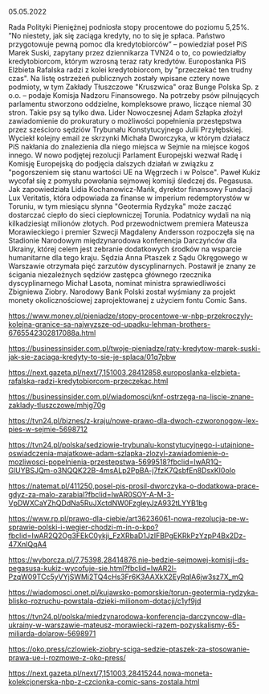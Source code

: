 05.05.2022

Rada Polityki Pieniężnej podniosła stopy procentowe do poziomu 5,25%. ”No niestety, jak się zaciąga kredyty, no to się je spłaca. Państwo przygotowuje pewną pomoc dla kredytobiorców” – powiedział poseł PiS Marek Suski, zapytany przez dziennikarza TVN24 o to, co powiedziałby kredytobiorcom, którym wzrosną teraz raty kredytów. Europosłanka PiS Elżbieta Rafalska radzi z kolei kredytobiorcom, by "przeczekać ten trudny czas". Na listę ostrzeżeń publicznych zostały wpisane cztery nowe podmioty, w tym Zakłady Tłuszczowe "Kruszwica" oraz Bunge Polska Sp. z o.o. – podaje Komisja Nadzoru Finansowego. Na potrzeby psów pilnujących parlamentu stworzono oddzielne, kompleksowe prawo, liczące niemal 30 stron. Takie psy są tylko dwa. Lider Nowoczesnej Adam Szłapka złożył zawiadomienie do prokuratury o możliwości popełnienia przestępstwa przez sześcioro sędziów Trybunału Konstytucyjnego Julii Przyłębskiej. Wyciekł kolejny email ze skrzynki Michała Dworczyka, w którym działacz PiS nakłania do znalezienia dla niego miejsca w Sejmie na miejsce kogoś innego. W nowo podjętej rezolucji Parlament Europejski wezwał Radę i Komisję Europejską do podjęcia dalszych działań w związku z "pogorszeniem się stanu wartości UE na Węgrzech i w Polsce". Paweł Kukiz wycofał się z pomysłu powołania sejmowej komisji śledczej ds. Pegasusa. Jak zapowiedziała Lidia Kochanowicz-Mańk, dyrektor finansowy Fundacji Lux Veritatis, która odpowiada za finanse w imperium redemptorystów w Toruniu, w tym miesiącu słynna "Geotermia Rydzyka" może zacząć dostarczać ciepło do sieci ciepłowniczej Torunia. Podatnicy wydali na nią kilkadziesiąt milionów złotych. Pod przewodnictwem premiera Mateusza Morawieckiego i premier Szwecji Magdaleny Andersson rozpoczęła się na Stadionie Narodowym międzynarodowa konferencja Darczyńców dla Ukrainy, której celem jest zebranie dodatkowych środków na wsparcie humanitarne dla tego kraju. Sędzia Anna Ptaszek z Sądu Okręgowego w Warszawie otrzymała pięć zarzutów dyscyplinarnych. Postawił je znany ze ścigania niezależnych sędziów zastępca głównego rzecznika dyscyplinarnego Michał Lasota, nominat ministra sprawiedliwości Zbigniewa Ziobry. Narodowy Bank Polski został wyśmiany za projekt monety okolicznościowej zaprojektowanej z użyciem fontu Comic Sans.

https://www.money.pl/pieniadze/stopy-procentowe-w-nbp-przekroczyly-kolejna-granice-sa-najwyzsze-od-upadku-lehman-brothers-6765542302817088a.html

https://businessinsider.com.pl/twoje-pieniadze/raty-kredytow-marek-suski-jak-sie-zaciaga-kredyty-to-sie-je-splaca/01q7pbw

https://next.gazeta.pl/next/7,151003,28412858,europoslanka-elzbieta-rafalska-radzi-kredytobiorcom-przeczekac.html

https://businessinsider.com.pl/wiadomosci/knf-ostrzega-na-liscie-znane-zaklady-tluszczowe/mhjg70g

https://tvn24.pl/biznes/z-kraju/nowe-prawo-dla-dwoch-czworonogow-lex-pies-w-sejmie-5698712

https://tvn24.pl/polska/sedziowie-trybunalu-konstytucyjnego-i-utajnione-oswiadczenia-majatkowe-adam-szlapka-zlozyl-zawiadomienie-o-mozliwosci-popelnienia-przestepstwa-5699518?fbclid=IwAR1Q-GlUYBSJQm-o3NQQK22B-4msALp2PpBA-j7fzK7QsbfEn8DsxKI0oIo

https://natemat.pl/411250,posel-pis-prosil-dworczyka-o-dodatkowa-prace-gdyz-za-malo-zarabial?fbclid=IwAR0SOY-A-M-3-VpDWXCaYZhQDdNa5RuJXctdNW0FzgleyJzA932tLYYB1bg

https://www.rp.pl/prawo-dla-ciebie/art36236061-nowa-rezolucja-pe-w-sprawie-polski-i-wegier-chodzi-m-in-o-kpo?fbclid=IwAR2Q2Og3FEkC0ykji_FzXRbaD1JzIFBPgEKRkPzYzpP4Bx2Dz-47XnlQqA4

https://wyborcza.pl/7,75398,28414876,nie-bedzie-sejmowej-komisji-ds-pegasusa-kukiz-wycofuje-sie.html?fbclid=IwAR2l-PzqW09TCc5yVYjSWMi2TQ4cHs3Fr6K3AAXkX2EyRqIA6jw3sz7X_mQ

https://wiadomosci.onet.pl/kujawsko-pomorskie/torun-geotermia-rydzyka-blisko-rozruchu-powstala-dzieki-milionom-dotacji/c1yf9jd

https://tvn24.pl/polska/miedzynarodowa-konferencja-darczyncow-dla-ukrainy-w-warszawie-mateusz-morawiecki-razem-pozyskalismy-65-miliarda-dolarow-5698971

https://oko.press/czlowiek-ziobry-sciga-sedzie-ptaszek-za-stosowanie-prawa-ue-i-rozmowe-z-oko-press/

https://next.gazeta.pl/next/7,151003,28415244,nowa-moneta-kolekcjonerska-nbp-z-czcionka-comic-sans-zostala.html